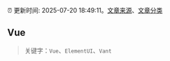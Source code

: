 :alarm_clock: 更新时间: 2025-07-20 18:49:11。[文章来源](/README.md)、[文章分类](/TAGS.md)

## Vue


> 关键字：`Vue`、`ElementUI`、`Vant`



